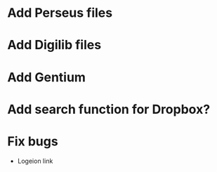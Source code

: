 # Add Perseus files
# Add Digilib files
# Add Gentium

# Add search function for Dropbox?

# Fix bugs
- Logeion link
